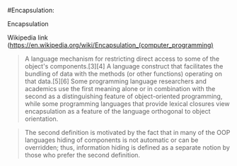 #Encapsulation:

Encapsulation 

Wikipedia link (https://en.wikipedia.org/wiki/Encapsulation_(computer_programming)

>A language mechanism for restricting direct access to some of the object's components.[3][4]
A language construct that facilitates the bundling of data with the methods (or other functions) operating on that data.[5][6]
Some programming language researchers and academics use the first meaning alone or in combination with the second as a distinguishing feature of object-oriented programming, while some programming languages that provide lexical closures view encapsulation as a feature of the language orthogonal to object orientation.

>The second definition is motivated by the fact that in many of the OOP languages hiding of components is not automatic or can be overridden; thus, information hiding is defined as a separate notion by those who prefer the second definition.

